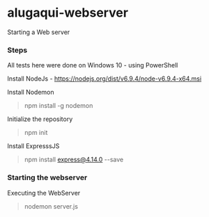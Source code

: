 # alugaqui-webserver
Starting a Web server

### Steps
All tests here were done on Windows 10 - using PowerShell

Install NodeJs - https://nodejs.org/dist/v6.9.4/node-v6.9.4-x64.msi 

Install Nodemon
> npm install -g nodemon

Initialize the repository
> npm init

Install ExpresssJS
> npm install express@4.14.0 --save 

### Starting the webserver

Executing the WebServer
> nodemon server.js